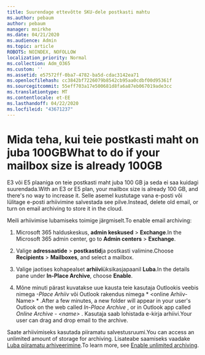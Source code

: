 ```yaml
---
title: Suurendage ettevõtte SKU-dele postkasti mahtu
ms.author: pebaum
author: pebaum
manager: mnirkhe
ms.date: 04/21/2020
ms.audience: Admin
ms.topic: article
ROBOTS: NOINDEX, NOFOLLOW
localization_priority: Normal
ms.collection: Adm_O365
ms.custom: ''
ms.assetid: e57572ff-0ba7-4782-ba5d-cdac3142ea71
ms.openlocfilehash: cc3842bf7226079b8542cb95aa0cdbf00d95361f
ms.sourcegitcommit: 55eff703a17e500681d8fa6a87eb067019ade3cc
ms.translationtype: MT
ms.contentlocale: et-EE
ms.lasthandoff: 04/22/2020
ms.locfileid: "43671237"
---
```

# <a name="what-to-do-if-your-mailbox-size-is-already-100gb"></a><span data-ttu-id="cf894-102">Mida teha, kui teie postkasti maht on juba 100GB</span><span class="sxs-lookup"><span data-stu-id="cf894-102">What to do if your mailbox size is already 100GB</span></span>

<span data-ttu-id="cf894-103">E3 või E5 plaaniga on teie postkasti maht juba 100 GB ja seda ei saa kuidagi suurendada.</span><span class="sxs-lookup"><span data-stu-id="cf894-103">With an E3 or E5 plan, your mailbox size is already 100 GB, and there's no way to increase it.</span></span> <span data-ttu-id="cf894-104">Selle asemel kustutage vana e-posti või lülitage e-posti arhiivimine salvestada see pilve.</span><span class="sxs-lookup"><span data-stu-id="cf894-104">Instead, delete old email, or turn on email archiving to store it in the cloud.</span></span> 
  
<span data-ttu-id="cf894-105">Meili arhiivimise lubamiseks toimige järgmiselt.</span><span class="sxs-lookup"><span data-stu-id="cf894-105">To enable email archiving:</span></span>
  
1. <span data-ttu-id="cf894-106">Microsoft 365 halduskeskus, **admin keskused** \> **Exchange**.</span><span class="sxs-lookup"><span data-stu-id="cf894-106">In the Microsoft 365 admin center, go to **Admin centers** \> **Exchange**.</span></span> 
    
2. <span data-ttu-id="cf894-107">Valige **adressaatide** \> **postkastid**ja postkasti valimine.</span><span class="sxs-lookup"><span data-stu-id="cf894-107">Choose **Recipients** \> **Mailboxes**, and select a mailbox.</span></span> 
    
3. <span data-ttu-id="cf894-108">Valige jaotises kohapealset **arhiivi**üksikasjapaanil **Luba**.</span><span class="sxs-lookup"><span data-stu-id="cf894-108">In the details pane under **In-Place Archive**, choose **Enable**.</span></span> 
    
4. <span data-ttu-id="cf894-109">Mõne minuti pärast kuvatakse uue kausta teie kasutaja Outlookis veebis nimega *-Place Arhiiv* või Outlook rakendus nimega \* \<online Arhiiv-Name\> \* .</span><span class="sxs-lookup"><span data-stu-id="cf894-109">After a few minutes, a new folder will appear in your user's Outlook on the web called  *In-Place Archive*  , or in Outlook app called  *Online Archive - \<name\>*  .</span></span> <span data-ttu-id="cf894-110">Kasutaja saab lohistada e-kirja arhiivi.</span><span class="sxs-lookup"><span data-stu-id="cf894-110">Your user can drag and drop email to the archive.</span></span> 
    
<span data-ttu-id="cf894-111">Saate arhiivimiseks kasutada piiramatu salvestusruumi.</span><span class="sxs-lookup"><span data-stu-id="cf894-111">You can access an unlimited amount of storage for archiving.</span></span> <span data-ttu-id="cf894-112">Lisateabe saamiseks vaadake [Luba piiramatu arhiveerimine](https://docs.microsoft.com/office365/securitycompliance/enable-unlimited-archiving).</span><span class="sxs-lookup"><span data-stu-id="cf894-112">To learn more, see [Enable unlimited archiving](https://docs.microsoft.com/office365/securitycompliance/enable-unlimited-archiving).</span></span>
  

